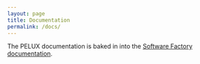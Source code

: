 ```yaml
---
layout: page
title: Documentation
permalink: /docs/
---
```


The PELUX documentation is baked in into the [Software Factory
documentation](http://pelux.io/software-factory/).
